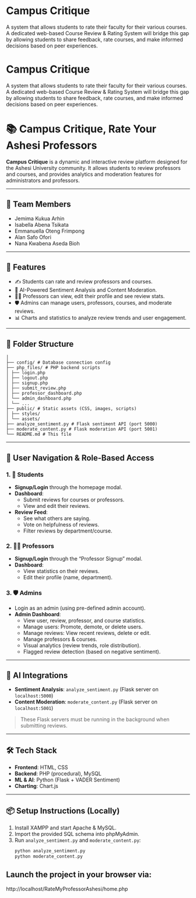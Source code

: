 # Campus Critique
A system that allows students to rate their faculty for their various courses. A dedicated web-based Course Review & Rating System will bridge this gap by allowing students to share feedback, rate courses, and make informed decisions based on peer experiences.

# Campus Critique
A system that allows students to rate their faculty for their various courses. A dedicated web-based Course Review & Rating System will bridge this gap by allowing students to share feedback, rate courses, and make informed decisions based on peer experiences.

# 📚 Campus Critique, Rate Your Ashesi Professors

**Campus Critique** is a dynamic and interactive review platform designed for the Ashesi University community. It allows students to review professors and courses, and provides analytics and moderation features for administrators and professors.

---

## 👥 Team Members
- Jemima Kukua Arhin  
- Isabella Abena Tsikata  
- Emmanuella Oteng Frimpong
- Alan Safo Ofori
- Nana Kwabena Aseda Bioh

---

## 🚀 Features
- ✍️ Students can rate and review professors and courses.
- 🧠 AI-Powered Sentiment Analysis and Content Moderation.
- 🧑‍🏫 Professors can view, edit their profile and see review stats.
- 🛡️ Admins can manage users, professors, courses, and moderate reviews.
- 📊 Charts and statistics to analyze review trends and user engagement.

---

## 📂 Folder Structure
```/RateMyProfessorAshesi/
│
├── config/ # Database connection config
├── php_files/ # PHP backend scripts
│ ├── login.php
│ ├── logout.php
│ ├── signup.php
│ ├── submit_review.php
│ ├── professor_dashboard.php
│ └── admin_dashboard.php
│ └── ...
├── public/ # Static assets (CSS, images, scripts)
│ ├── styles/
│ └── assets/
├── analyze_sentiment.py # Flask sentiment API (port 5000)
├── moderate_content.py # Flask moderation API (port 5001)
└── README.md # This file
```

---

## 🧭 User Navigation & Role-Based Access

### 1. 👤 **Students**
- **Signup/Login** through the homepage modal.
- **Dashboard**:
  - Submit reviews for courses or professors.
  - View and edit their reviews.
- **Review Feed**:
  - See what others are saying.
  - Vote on helpfulness of reviews.
  - Filter reviews by department/course.

### 2. 🧑‍🏫 **Professors**
- **Signup/Login** through the “Professor Signup” modal.
- **Dashboard**:
  - View statistics on their reviews.
  - Edit their profile (name, department).
  

### 3. 🛡️ **Admins**
- Login as an admin (using pre-defined admin account).
- **Admin Dashboard**:
  - View user, review, professor, and course statistics.
  - Manage users: Promote, demote, or delete users.
  - Manage reviews: View recent reviews, delete or edit.
  - Manage professors & courses.
  - Visual analytics (review trends, role distribution).
  - Flagged review detection (based on negative sentiment).

---

## 🧠 AI Integrations

- **Sentiment Analysis**: `analyze_sentiment.py` (Flask server on `localhost:5000`)
- **Content Moderation**: `moderate_content.py` (Flask server on `localhost:5001`)

> These Flask servers must be running in the background when submitting reviews.

---

## 🛠️ Tech Stack
- **Frontend**: HTML, CSS
- **Backend**: PHP (procedural), MySQL
- **ML & AI**: Python (Flask + VADER Sentiment)
- **Charting**: Chart.js

---

## 📦 Setup Instructions (Locally)

1. Install XAMPP and start Apache & MySQL.
2. Import the provided SQL schema into phpMyAdmin.
3. Run `analyze_sentiment.py` and `moderate_content.py`:
   ```bash
   python analyze_sentiment.py
   python moderate_content.py

## Launch the project in your browser via:
http://localhost/RateMyProfessorAshesi/home.php
